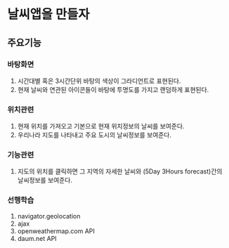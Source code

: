 # 날씨앱을 만들자

## 주요기능

### 바탕화면
1. 시간대별 혹은 3시간단위 바탕의 색상이 그라디언트로 표현된다.
2. 현재 날씨와 연관된 아이콘들이 바탕에 투명도를 가지고 랜덤하게 표현된다.

### 위치관련
1. 현재 위치를 가져오고 기본으로 현재 위치정보의 날씨를 보여준다.
2. 우리나라 지도를 나타내고 주요 도시의 날씨정보를 보여준다.

### 기능관련
1. 지도의 위치를 클릭하면 그 지역의 자세한 날씨와 (5Day 3Hours forecast)간의 날씨정보를 보여준다.

### 선행학습
1. navigator.geolocation
2. ajax
3. openweathermap.com API
4. daum.net API